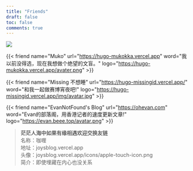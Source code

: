 ```yaml
---
title: "Friends"
draft: false
toc: false
comments: true
---
```


![](https://unsplash.it/1920/1080/?random=200)

{{< friend name="Muko" url="https://hugo-mukokka.vercel.app" word="我以前没得选，现在我想做个绝望的文盲。" logo="https://hugo-mukokka.vercel.app/avater.png" >}}

{{< friend name="Missing 不想睡" url="https://hugo-missingid.vercel.app/" word="和我一起做赛博宵夜吧!" logo="https://hugo-missingid.vercel.app/img/avatar.jpg" >}}

{{< friend name="EvanNotFound's Blog" url="https://ohevan.com" word="Evan的部落阁，用香港记者的速度更新文章!" logo="https://evan.beee.top/avatar.png" >}}

> **茫茫人海中如果有缘相遇欢迎交换友链**  
> 名称：咖喱  
> 地址：joysblog.vercel.app  
> 头像：joysblog.vercel.app/icons/apple-touch-icon.png  
> 简介：即使埋藏在内心也没关系
